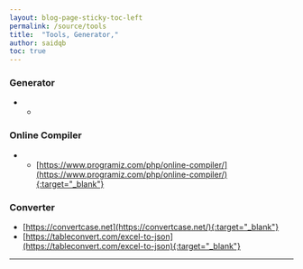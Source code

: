 ```yaml
---
layout: blog-page-sticky-toc-left
permalink: /source/tools
title:  "Tools, Generator,"
author: saidqb
toc: true
---
```



### Generator

+ -

### Online Compiler

+ - [https://www.programiz.com/php/online-compiler/](https://www.programiz.com/php/online-compiler/){:target="_blank"}

### Converter

+ [https://convertcase.net](https://convertcase.net/){:target="_blank"}
+ [https://tableconvert.com/excel-to-json](https://tableconvert.com/excel-to-json){:target="_blank"}


--- 

